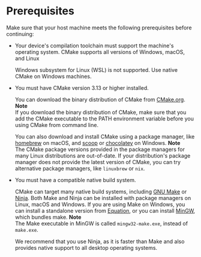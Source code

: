 # Prerequisites<a name="building-cmake-prereqs"></a>

Make sure that your host machine meets the following prerequisites before continuing:
+ Your device's compilation toolchain must support the machine's operating system\. CMake supports all versions of Windows, macOS, and Linux

  Windows subsystem for Linux \(WSL\) is not supported\. Use native CMake on Windows machines\.
+ You must have CMake version 3\.13 or higher installed\.

  You can download the binary distribution of CMake from [CMake\.org](https://cmake.org/download/)\.
**Note**  
If you download the binary distribution of CMake, make sure that you add the CMake executable to the PATH environment variable before you using CMake from command line\.

  You can also download and install CMake using a package manager, like [homebrew](https://brew.sh/) on macOS, and [scoop](https://scoop.sh/) or [chocolatey](https://chocolatey.org/) on Windows\.
**Note**  
The CMake package versions provided in the package managers for many Linux distributions are out\-of\-date\. If your distribution's package manager does not provide the latest version of CMake, you can try alternative package managers, like `linuxbrew` or `nix`\.
+ You must have a compatible native build system\.

  CMake can target many native build systems, including [GNU Make](https://www.gnu.org/software/make/) or [Ninja](https://github.com/ninja-build/ninja/releases)\. Both Make and Ninja can be installed with package managers on Linux, macOS and Windows\. If you are using Make on Windows, you can install a standalone version from [Equation](http://www.equation.com/servlet/equation.cmd?fa=make), or you can install [MinGW](https://sourceforge.net/projects/mingw-w64/files/), which bundles make\.
**Note**  
The Make executable in MinGW is called `mingw32-make.exe`, instead of `make.exe`\.

  We recommend that you use Ninja, as it is faster than Make and also provides native support to all desktop operating systems\.